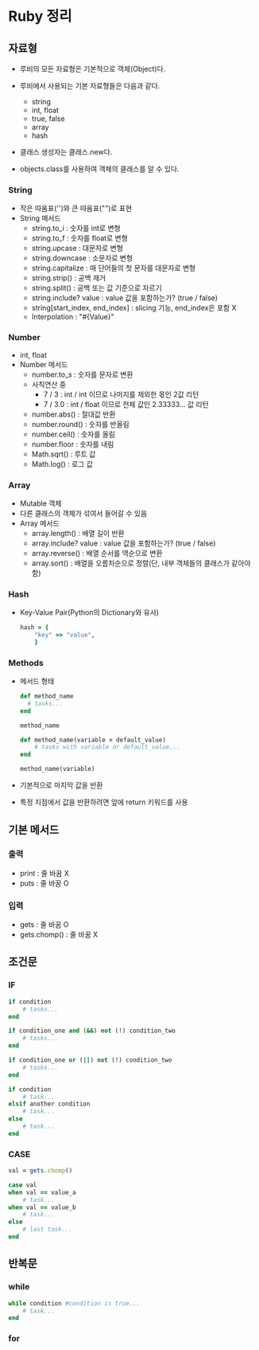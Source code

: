 # Ruby 정리

## 자료형

- 루비의 모든 자료형은 기본적으로 객체(Object)다.
- 루비에서 사용되는 기본 자료형들은 다음과 같다.
  - string
  - int, float
  - true, false
  - array
  - hash
- 클래스 생성자는 클래스.new다.

- objects.class를 사용하여 객체의 클래스를 알 수 있다.



### String

- 작은 따옴표('')와 큰 따옴표("")로 표현
- String 메서드
  - string.to_i : 숫자를 int로 변형
  - string.to_f : 숫자를 float로 변형
  - string.upcase : 대문자로 변형
  - string.downcase : 소문자로 변형
  - string.capitalize : 매 단어들의 첫 문자를 대문자로 변형
  - string.strip() : 공백 제거
  - string.split() : 공백 또는 값 기준으로 자르기
  - string.include? value : value 값을 포함하는가? (true / false)
  - string[start_index, end_index] : slicing 기능, end_index은 포함 X
  - Interpolation : "#{Value}"



### Number

- int, float
- Number 메서드
  - number.to_s : 숫자를 문자로 변환
  - 사칙연산 중
    - 7 / 3 : int / int 이므로 나머지를 제외한 몫인 2값 리턴
    - 7 / 3.0 : int / float 이므로 전체 값인 2.33333... 값 리턴
  - number.abs() : 절대값 반환
  - number.round() : 숫자를 반올림
  - number.ceil() : 숫자를 올림
  - number.floor : 숫자를 내림
  - Math.sqrt() : 루트 값
  - Math.log() : 로그 값



### Array

- Mutable 객체
- 다른 클래스의 객체가 섞여서 들어갈 수 있음
- Array 메서드
  - array.length() : 배열 길이 반환
  - array.include? value : value 값을 포함하는가? (true / false)
  - array.reverse() : 배열 순서를 역순으로 변환
  - array.sort() : 배열을 오름차순으로 정렬(단, 내부 객체들의 클래스가 같아야함)



### Hash

- Key-Value Pair(Python의 Dictionary와 유사)

  ```ruby
  hash = {
      "key" => "value",
      }
  ```



### Methods

- 메서드 형태

  ```ruby
  def method_name
    # tasks...
  end
  
  method_name
  
  def method_name(variable = default_value)
      # tasks with variable or default_value...
  end
  
  method_name(variable)
  ```

- 기본적으로 마지막 값을 반환

- 특정 지점에서 값을 반환하려면 앞에 return 키워드를 사용



## 기본 메서드

### 출력

- print : 줄 바꿈 X
- puts : 줄 바꿈 O



### 입력

- gets : 줄 바꿈 O
- gets.chomp() : 줄 바꿈 X



## 조건문

### IF

```ruby
if condition
    # tasks...
end

if condition_one and (&&) not (!) condition_two
    # tasks...
end

if condition_one or (||) not (!) condition_two
    # tasks...
end

if condition
    # task...
elsif another condition
    # task...
else
    # task...
end
```



### CASE

```ruby
val = gets.chomp()

case val
when val == value_a
    # task...
when val == value_b
    # task...
else
    # last task...
end
```



## 반복문

### while

```ruby
while condition #condition is true...
    # task...
end
```



### for

```ruby

```